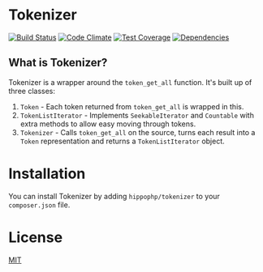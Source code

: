 # Tokenizer

[![Build Status](http://img.shields.io/travis/HippoPHP/Tokenizer.svg?style=flat-square)](https://travis-ci.org/HippoPHP/Tokenizer)
[![Code Climate](http://img.shields.io/codeclimate/github/HippoPHP/Tokenizer.svg?style=flat-square)](https://codeclimate.com/github/HippoPHP/Tokenizer)
[![Test Coverage](http://img.shields.io/codeclimate/coverage/github/HippoPHP/Tokenizer.svg?style=flat-square)](https://codeclimate.com/github/HippoPHP/Tokenizer)
[![Dependencies](http://www.versioneye.com/user/projects/545df0edeb8df2273300003e/badge.svg?style=flat-square)](http://www.versioneye.com/user/projects/545df0edeb8df2273300003e)

## What is Tokenizer?

Tokenizer is a wrapper around the `token_get_all` function. It's built up of three classes:

1. `Token` - Each token returned from `token_get_all` is wrapped in this.
2. `TokenListIterator` - Implements `SeekableIterator` and `Countable` with extra methods to allow easy moving through tokens.
3. `Tokenizer` - Calls `token_get_all` on the source, turns each result into a `Token` representation and returns a `TokenListIterator` object.

# Installation

You can install Tokenizer by adding `hippophp/tokenizer` to your `composer.json` file.

# License

[MIT](/LICENSE.md)
